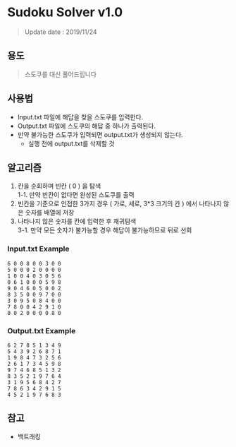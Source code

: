 # Sudoku Solver v1.0
> Update date : 2019/11/24

## 용도
  > 스도쿠를 대신 풀어드립니다

## 사용법
  * Input.txt 파일에 해답을 찾을 스도쿠를 입력한다.
  * Output.txt 파일에 스도쿠의 해답 중 하나가 출력된다.
  * 만약 불가능한 스도쿠가 입력되면 output.txt가 생성되지 않는다.
    * 실행 전에 output.txt를 삭제할 것

## 알고리즘
  1. 칸을 순회하며 빈칸 ( 0 ) 을 탐색  
    1-1. 만약 빈칸이 없다면 완성된 스도쿠를 출력
  2. 빈칸을 기준으로 인접한 3가지 경우 ( 가로, 세로, 3*3 크기의 칸 ) 에서 나타나지 않은 숫자를 배열에 저장  
  3. 나타나지 않은 숫자를 칸에 입력한 후 재귀탐색  
    3-1. 만약 모든 숫자가 불가능할 경우 해답이 불가능하므로 뒤로 선회

### Input.txt Example
  ```
  6 0 0 8 0 0 3 0 0
  5 0 0 0 2 0 0 0 0
  1 0 0 4 0 3 0 5 6
  0 6 1 0 0 0 5 9 8
  9 0 4 6 0 5 0 0 2
  8 3 5 0 0 9 7 0 0
  3 0 9 5 0 8 4 0 0
  7 8 0 0 4 2 9 1 0
  0 0 2 0 0 0 0 8 0
  ```
### Output.txt Example
  ```
  6 2 7 8 5 1 3 4 9 
  5 4 3 9 2 6 8 7 1 
  1 9 8 4 7 3 2 5 6 
  2 6 1 7 3 4 5 9 8 
  9 7 4 6 8 5 1 3 2 
  8 3 5 2 1 9 7 6 4 
  3 1 9 5 6 8 4 2 7 
  7 8 6 3 4 2 9 1 5 
  4 5 2 1 9 7 6 8 3 
  ```

## 참고
  * 백트래킹